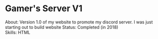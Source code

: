 # Gamer's Server V1

About: Version 1.0 of my website to promote my discord server. I was just starting out to build website
Status: Completed (in 2018) <br>
Skills: HTML
